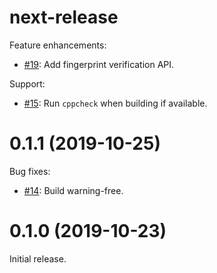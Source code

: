 <!--
M.m.p (YYYY-MM-DD)
==================
Add a summary of this release.

**BREAKING CHANGES**:

* Some change which breaks API or ABI compatiblity with.


Feature enhancements:

* [Link to github PR]():
  A new feature.

Bug fixes:

* [Link to github PR]():
  A bugfix.
-->


next-release
==================
Feature enhancements:

* [#19](https://github.com/helium/longfi-core/pull/19):
  Add fingerprint verification API.

Support:

* [#15](https://github.com/helium/longfi-core/pull/15):
  Run `cppcheck` when building if available.

0.1.1 (2019-10-25)
==================
Bug fixes:

* [#14](https://github.com/helium/longfi-core/pull/14):
  Build warning-free.

0.1.0 (2019-10-23)
==================
Initial release.
